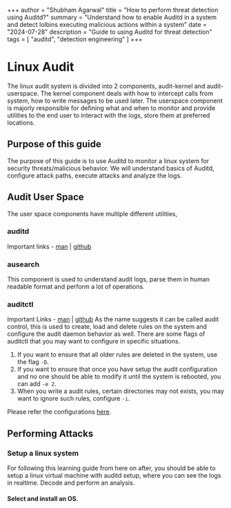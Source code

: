+++
author = "Shubham Agarwal"
title = "How to perform threat detection using Auditd?"
summary = "Understand how to enable Auditd in a system and detect lolbins executing malicious actions within a system"
date = "2024-07-28"
description = "Guide to using Auditd for threat detection"
tags = [
    "auditd", "detection engineering"
]
+++

# Linux Audit

The linux audit system is divided into 2 components, audit-kernel and audit-userspace. The kernel component deals with how to intercept calls from system, how to write messages to be used later. The userspace component is majorly responsible for defining what and when to monitor and provide utilities to the end user to interact with the logs, store them at preferred locations.

## Purpose of this guide

The purpose of this guide is to use Auditd to monitor a linux system for security threats/malicious behavior. We will understand basics of Auditd, configure attack paths, execute attacks and analyze the logs.

## Audit User Space

The user space components have multiple different utilities,

### auditd

Important links - [man](https://linux.die.net/man/8/auditd) | [github]()

### ausearch

This component is used to understand audit logs, parse them in human readable format and perform a lot of operations.

### auditctl

Important Links - [man](https://linux.die.net/man/8/auditctl) | [github]()
As the name suggests it can be called audit control, this is used to  create, load and delete rules on the system and configure the audit daemon behavior as well. There are some flags of auditctl that you may want to configure in specific situations.

1. If you want to ensure that all older rules are deleted in the system, use the flag `-D`.
2. If you want to ensure that once you have setup the audit configuration and no one should be able to modify it until the system is rebooted, you can add `-e 2`.
3. When you write a audit rules, certain directories may not exists, you may want to ignore such rules, configure `-i`.

Please refer the configurations [here](https://github.com/Neo23x0/auditd/blob/master/audit.rules).

## Performing Attacks

### Setup a linux system

For following this learning guide from here on after, you should be able to setup a linux virtual machine with auditd setup, where you can see the logs in realtime. Decode and perform an analysis.

#### Select and install an OS.

####
